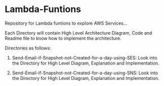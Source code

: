# Lambda-Funtions
Repository for Lambda funtions to explore AWS Services...

Each Directory will contain High Level Architecture Diagram, Code and Readme file to know how to implement the architecture.

Directories as follows:

1. Send-Email-if-Snapshot-not-Created-for-a-day-using-SES:
		Look into the Directory for High Level Diagram, Explanation and Implementation.


2. Send-Email-if-Snapshot-not-Created-for-a-day-using-SNS:
		Look into the Directory for High Level Diagram, Explanation and Implementation.

